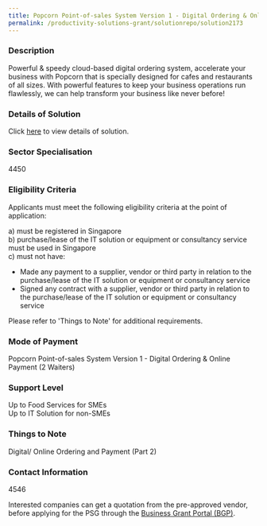 ```yaml
---
title: Popcorn Point-of-sales System Version 1 - Digital Ordering & Online Payment (2 Waiters)
permalink: /productivity-solutions-grant/solutionrepo/solution2173
---
```


### Description

Powerful & speedy cloud-based digital ordering system, accelerate your business with Popcorn that is specially designed for cafes and restaurants of all sizes. With powerful features to keep your business operations run flawlessly, we can help transform your business like never before!

### Details of Solution

Click <a href='Rockbell International Software Pte Ltd' target='_blank' rel='noopener'>here</a> to view details of solution.

### Sector Specialisation

 4450 

### Eligibility Criteria

Applicants must meet the following eligibility criteria at the point of application:

a) must be registered in Singapore <br>
b) purchase/lease of the IT solution or equipment or consultancy service must be used in Singapore <br>
c) must not have:
- Made any payment to a supplier, vendor or third party in relation to the purchase/lease of the IT solution or equipment or consultancy service
- Signed any contract with a supplier, vendor or third party in relation to the purchase/lease of the IT solution or equipment or consultancy service

Please refer to 'Things to Note' for additional requirements.

### Mode of Payment
Popcorn Point-of-sales System Version 1 - Digital Ordering & Online Payment (2 Waiters)

### Support Level
Up to Food Services for SMEs <br>
Up to IT Solution for non-SMEs

### Things to Note
Digital/ Online Ordering and Payment (Part 2)

### Contact Information
4546

Interested companies can get a quotation from the pre-approved vendor, before applying for the PSG through the <a target='_blank' rel='noopener' href='https://www.businessgrants.gov.sg/'>Business Grant Portal (BGP)</a>.

